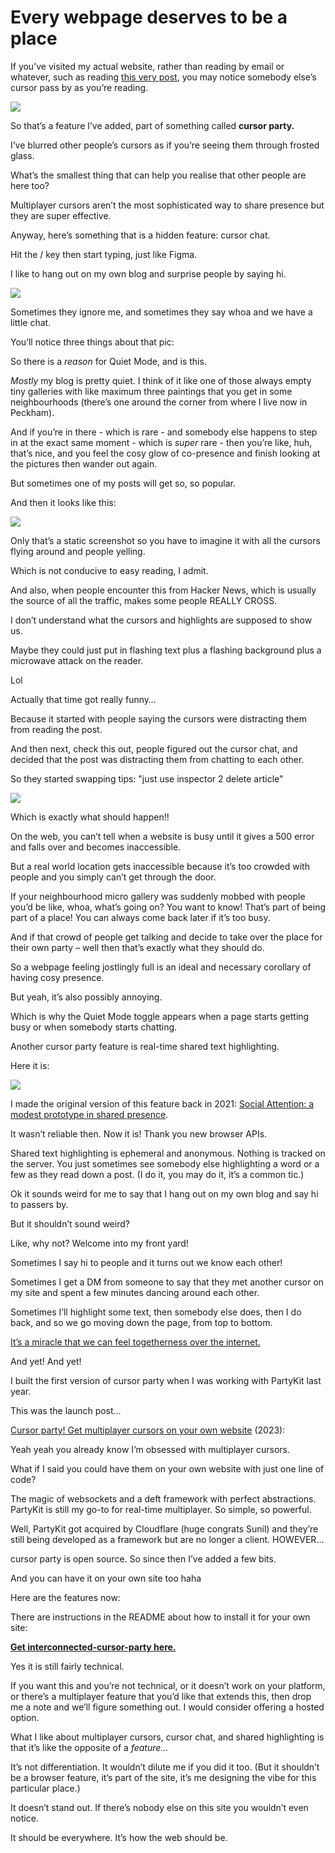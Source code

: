 # Every webpage deserves to be a place

If you’ve visited my actual website, rather than reading by email or whatever,
such as reading [this very post](/home/2024/09/05/cursor-party), you may
notice somebody else’s cursor pass by as you’re reading.

![](/more/2024/09/cursor-party/two-cursors.png)

So that’s a feature I’ve added, part of something called **cursor party.**

I’ve blurred other people’s cursors as if you’re seeing them through frosted
glass.

What’s the smallest thing that can help you realise that other people are here
too?

Multiplayer cursors aren’t the most sophisticated way to share presence but
they are super effective.

Anyway, here’s something that is a hidden feature: cursor chat.

Hit the / key then start typing, just like Figma.

I like to hang out on my own blog and surprise people by saying hi.

![](/more/2024/09/cursor-party/cursor-chat.png)

Sometimes they ignore me, and sometimes they say whoa and we have a little
chat.

You’ll notice three things about that pic:

So there is a _reason_ for Quiet Mode, and is this.

_Mostly_ my blog is pretty quiet. I think of it like one of those always empty
tiny galleries with like maximum three paintings that you get in some
neighbourhoods (there’s one around the corner from where I live now in
Peckham).

And if you’re in there - which is rare - and somebody else happens to step in
at the exact same moment - which is _super_ rare - then you’re like, huh,
that’s nice, and you feel the cosy glow of co-presence and finish looking at
the pictures then wander out again.

But sometimes one of my posts will get so, so popular.

And then it looks like this:

![](/more/2024/09/cursor-party/busy.png)

Only that’s a static screenshot so you have to imagine it with all the cursors
flying around and people yelling.

Which is not conducive to easy reading, I admit.

And also, when people encounter this from Hacker News, which is usually the
source of all the traffic, makes some people REALLY CROSS.

I don’t understand what the cursors and highlights are supposed to show us.

Maybe they could just put in flashing text plus a flashing background plus a
microwave attack on the reader.

Lol

Actually that time got really funny…

Because it started with people saying the cursors were distracting them from
reading the post.

And then next, check this out, people figured out the cursor chat, and decided
that the post was distracting them from chatting to each other.

So they started swapping tips: "just use inspector 2 delete article"

![](/more/2024/09/cursor-party/takeover.png)

Which is exactly what should happen!!

On the web, you can’t tell when a website is busy until it gives a 500 error
and falls over and becomes inaccessible.

But a real world location gets inaccessible because it’s too crowded with
people and you simply can’t get through the door.

If your neighbourhood micro gallery was suddenly mobbed with people you’d be
like, whoa, what’s going on? You want to know! That’s part of being part of a
place! You can always come back later if it’s too busy.

And if that crowd of people get talking and decide to take over the place for
their own party – well then that’s exactly what they should do.

So a webpage feeling jostlingly full is an ideal and necessary corollary of
having cosy presence.

But yeah, it’s also possibly annoying.

Which is why the Quiet Mode toggle appears when a page starts getting busy or
when somebody starts chatting.

Another cursor party feature is real-time shared text highlighting.

Here it is:

![](/more/2024/09/cursor-party/highlights.png)

I made the original version of this feature back in 2021: [Social Attention: a
modest prototype in shared presence](/home/2021/03/22/social_attention).

It wasn’t reliable then. Now it is! Thank you new browser APIs.

Shared text highlighting is ephemeral and anonymous. Nothing is tracked on the
server. You just sometimes see somebody else highlighting a word or a few as
they read down a post. (I do it, you may do it, it’s a common tic.)

Ok it sounds weird for me to say that I hang out on my own blog and say hi to
passers by.

But it shouldn’t sound weird?

Like, why not? Welcome into my front yard!

Sometimes I say hi to people and it turns out we know each other!

Sometimes I get a DM from someone to say that they met another cursor on my
site and spent a few minutes dancing around each other.

Sometimes I’ll highlight some text, then somebody else does, then I do back,
and so we go moving down the page, from top to bottom.

[It’s a miracle that we can feel togetherness over the
internet.](/home/2021/09/22/togetherness)

And yet! And yet!

I built the first version of cursor party when I was working with PartyKit
last year.

This was the launch post…

[Cursor party! Get multiplayer cursors on your own
website](https://blog.partykit.io/posts/cursor-party) (2023):

Yeah yeah you already know I’m obsessed with multiplayer cursors.

What if I said you could have them on your own website with just one line of
code?

The magic of websockets and a deft framework with perfect abstractions.
PartyKit is still my go-to for real-time multiplayer. So simple, so powerful.

Well, PartyKit got acquired by Cloudflare (huge congrats Sunil) and they’re
still being developed as a framework but are no longer a client. HOWEVER…

cursor party is open source. So since then I’ve added a few bits.

And you can have it on your own site too haha

Here are the features now:

There are instructions in the README about how to install it for your own
site:

**[Get interconnected-cursor-party
here.](https://github.com/genmon/interconnected-cursor-party)**

Yes it is still fairly technical.

If you want this and you’re not technical, or it doesn’t work on your
platform, or there’s a multiplayer feature that you’d like that extends this,
then drop me a note and we’ll figure something out. I would consider offering
a hosted option.

What I like about multiplayer cursors, cursor chat, and shared highlighting is
that it’s like the opposite of a _feature…_

It’s not differentiation. It wouldn’t dilute me if you did it too. (But it
shouldn’t be a browser feature, it’s part of the site, it’s me designing the
vibe for this particular place.)

It doesn’t stand out. If there’s nobody else on this site you wouldn’t even
notice.

It should be everywhere. It’s how the web should be.
